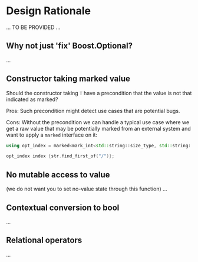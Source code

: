 # Design Rationale

... TO BE PROVIDED ...

## Why not just 'fix' Boost.Optional?

...

## Constructor taking marked value

Should the constructor taking `T` have a precondition that the value is not that indicated as marked?

Pros: Such precondition might detect use cases that are potential bugs.

Cons: Without the precondition we can handle a typical use case where we get a raw value that may be potentially marked from an external system and want to apply a `marked` interface on it:

```c++
using opt_index = marked<mark_int<std::string::size_type, std::string::npos>>;

opt_index index {str.find_first_of("/")};
```

## No mutable access to value

(we do not want you to set no-value state through this function) ...

## Contextual conversion to bool

...

## Relational operators

...
